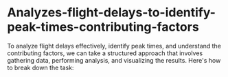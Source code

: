 # Analyzes-flight-delays-to-identify-peak-times-contributing-factors
To analyze flight delays effectively, identify peak times, and understand the contributing factors, we can take a structured approach that involves gathering data, performing analysis, and visualizing the results. Here's how to break down the task:
